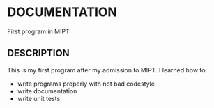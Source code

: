 **DOCUMENTATION**
=================
First program in MIPT

**DESCRIPTION**
---------------
This is my first program after my admission to MIPT. 
I learned how to:
* write programs properly with not bad codestyle
* write documentation
* write unit tests
